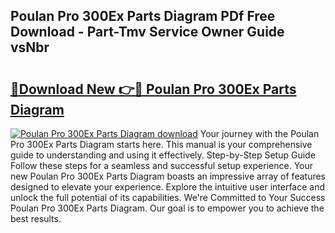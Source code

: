 ## Poulan Pro 300Ex Parts Diagram PDf Free Download - Part-Tmv Service Owner Guide vsNbr

# <h2><a href="http://dfj33s.blite.top/?on=Poulan+Pro+300Ex+Parts+Diagram">🔗Download New 👉🔴 Poulan Pro 300Ex Parts Diagram</a></h2>

[![Poulan Pro 300Ex Parts Diagram download](https://i.imgur.com/lujVjoI.png)](http://dfj33s.blite.top/?on=Poulan+Pro+300Ex+Parts+Diagram)
Your journey with the Poulan Pro 300Ex Parts Diagram starts here. This manual is your comprehensive guide to understanding and using it effectively. Step-by-Step Setup Guide Follow these steps for a seamless and successful setup experience. Your new Poulan Pro 300Ex Parts Diagram boasts an impressive array of features designed to elevate your experience. Explore the intuitive user interface and unlock the full potential of its capabilities. We're Committed to Your Success Poulan Pro 300Ex Parts Diagram. Our goal is to empower you to achieve the best results.
